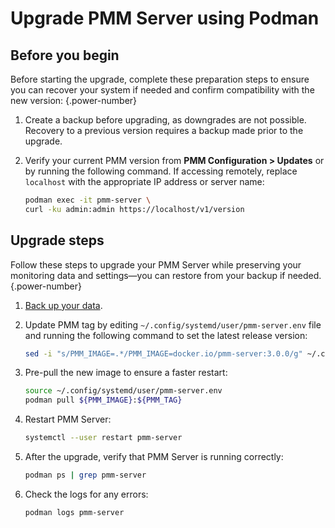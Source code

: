 # Upgrade PMM Server using Podman

## Before you begin

Before starting the upgrade, complete these preparation steps to ensure you can recover your system if needed and confirm compatibility with the new version:
{.power-number}

1. Create a backup before upgrading, as downgrades are not possible. Recovery to a previous version requires a backup made prior to the upgrade.

2. Verify your current PMM version from  **PMM Configuration > Updates** or by running the following command. If accessing remotely, replace `localhost` with the appropriate IP address or server name:

    ```sh
    podman exec -it pmm-server \
    curl -ku admin:admin https://localhost/v1/version
    ```

## Upgrade steps

Follow these steps to upgrade your PMM Server while preserving your monitoring data and settings—you can restore from your backup if needed.
{.power-number}

1. [Back up your data](../install-pmm/install-pmm-server/baremetal/podman/backup_container_podman.md).
2. Update PMM tag by editing `~/.config/systemd/user/pmm-server.env` file and running the following command to set the latest release version:

    ```sh
    sed -i "s/PMM_IMAGE=.*/PMM_IMAGE=docker.io/pmm-server:3.0.0/g" ~/.config/systemd/user/pmm-server.env
     ```

3. Pre-pull the new image to ensure a faster restart:

    ```sh
    source ~/.config/systemd/user/pmm-server.env
    podman pull ${PMM_IMAGE}:${PMM_TAG}
    ```

4. Restart PMM Server:

    ```sh
    systemctl --user restart pmm-server
    ```

5. After the upgrade, verify that PMM Server is running correctly:

    ```sh
    podman ps | grep pmm-server
    ```

6. Check the logs for any errors:

    ```sh
    podman logs pmm-server
    ```